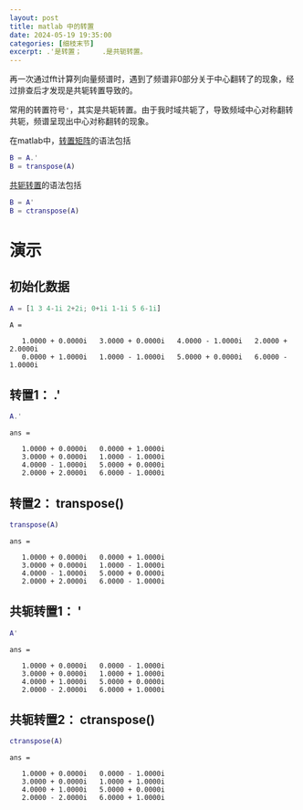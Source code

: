 ```yaml
---
layout: post
title: matlab 中的转置
date: 2024-05-19 19:35:00
categories: [细枝末节]
excerpt: .'是转置；     .是共轭转置。
---
```


再一次通过fft计算列向量频谱时，遇到了频谱非0部分关于中心翻转了的现象，经过排查后才发现是共轭转置导致的。

常用的转置符号```'```，其实是共轭转置。由于我时域共轭了，导致频域中心对称翻转共轭，频谱呈现出中心对称翻转的现象。

在matlab中，[转置矩阵](https://ww2.mathworks.cn/help/matlab/ref/transpose.html)的语法包括
``` matlab
B = A.'
B = transpose(A)
```


[共轭转置](https://ww2.mathworks.cn/help/matlab/ref/ctranspose.html)的语法包括
``` matlab
B = A'
B = ctranspose(A)
```

# 演示

## 初始化数据
``` matlab
A = [1 3 4-1i 2+2i; 0+1i 1-1i 5 6-1i]
```

``` 
A =

   1.0000 + 0.0000i   3.0000 + 0.0000i   4.0000 - 1.0000i   2.0000 + 2.0000i
   0.0000 + 1.0000i   1.0000 - 1.0000i   5.0000 + 0.0000i   6.0000 - 1.0000i
```

## 转置1：  .\' 

``` matlab
A.'
```

``` 
ans =

   1.0000 + 0.0000i   0.0000 + 1.0000i
   3.0000 + 0.0000i   1.0000 - 1.0000i
   4.0000 - 1.0000i   5.0000 + 0.0000i
   2.0000 + 2.0000i   6.0000 - 1.0000i
```

## 转置2：     transpose() 

``` matlab
transpose(A)
```

``` 
ans =

   1.0000 + 0.0000i   0.0000 + 1.0000i
   3.0000 + 0.0000i   1.0000 - 1.0000i
   4.0000 - 1.0000i   5.0000 + 0.0000i
   2.0000 + 2.0000i   6.0000 - 1.0000i
```

## 共轭转置1：   \' 

``` matlab
A'
```

``` 
ans =

   1.0000 + 0.0000i   0.0000 - 1.0000i
   3.0000 + 0.0000i   1.0000 + 1.0000i
   4.0000 + 1.0000i   5.0000 + 0.0000i
   2.0000 - 2.0000i   6.0000 + 1.0000i
```

## 共轭转置2：   ctranspose() 

``` matlab
ctranspose(A)
```

``` 
ans =

   1.0000 + 0.0000i   0.0000 - 1.0000i
   3.0000 + 0.0000i   1.0000 + 1.0000i
   4.0000 + 1.0000i   5.0000 + 0.0000i
   2.0000 - 2.0000i   6.0000 + 1.0000i
```

 